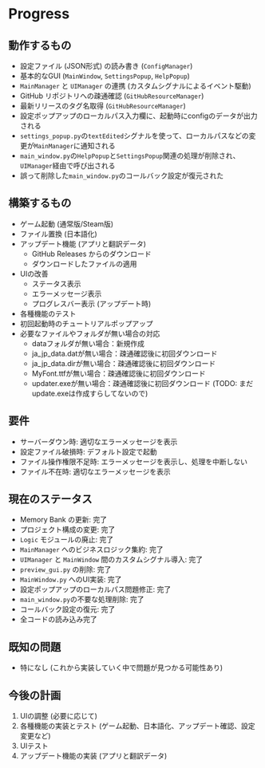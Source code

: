 # Progress

## 動作するもの

*   設定ファイル (JSON形式) の読み書き (`ConfigManager`)
*   基本的なGUI (`MainWindow`, `SettingsPopup`, `HelpPopup`)
*   `MainManager` と `UIManager` の連携 (カスタムシグナルによるイベント駆動)
*   GitHub リポジトリへの疎通確認 (`GitHubResourceManager`)
*   最新リリースのタグ名取得 (`GitHubResourceManager`)
*   設定ポップアップのローカルパス入力欄に、起動時にconfigのデータが出力される
*   `settings_popup.py`の`textEdited`シグナルを使って、ローカルパスなどの変更が`MainManager`に通知される
*   `main_window.py`の`HelpPopup`と`SettingsPopup`関連の処理が削除され、`UIManager`経由で呼び出される
*   誤って削除した`main_window.py`のコールバック設定が復元された

## 構築するもの

*   ゲーム起動 (通常版/Steam版)
*   ファイル置換 (日本語化)
*   アップデート機能 (アプリと翻訳データ)
    *   GitHub Releases からのダウンロード
    *   ダウンロードしたファイルの適用
*   UIの改善
    *   ステータス表示
    *   エラーメッセージ表示
    *   プログレスバー表示 (アップデート時)
*   各種機能のテスト
*   初回起動時のチュートリアルポップアップ
*   必要なファイルやフォルダが無い場合の対応
    *   dataフォルダが無い場合：新規作成
    *   ja_jp_data.datが無い場合：疎通確認後に初回ダウンロード
    *   ja_jp_data.dirが無い場合：疎通確認後に初回ダウンロード
    *   MyFont.ttfが無い場合：疎通確認後に初回ダウンロード
    *   updater.exeが無い場合：疎通確認後に初回ダウンロード (TODO: まだupdate.exeは作成すらしてないので)

## 要件

*   サーバーダウン時: 適切なエラーメッセージを表示
*   設定ファイル破損時: デフォルト設定で起動
*   ファイル操作権限不足時: エラーメッセージを表示し、処理を中断しない
*   ファイル不在時: 適切なエラーメッセージを表示

## 現在のステータス

*   Memory Bank の更新: 完了
*   プロジェクト構成の変更: 完了
*   `Logic` モジュールの廃止: 完了
*   `MainManager` へのビジネスロジック集約: 完了
*   `UIManager` と `MainWindow` 間のカスタムシグナル導入: 完了
*   `preview_gui.py` の削除: 完了
*   `MainWindow.py` へのUI実装: 完了
*   設定ポップアップのローカルパス問題修正: 完了
*   `main_window.py`の不要な処理削除: 完了
*   コールバック設定の復元: 完了
*   全コードの読み込み完了

## 既知の問題

*   特になし (これから実装していく中で問題が見つかる可能性あり)

## 今後の計画

1.  UIの調整 (必要に応じて)
2.  各種機能の実装とテスト (ゲーム起動、日本語化、アップデート確認、設定変更など)
3.  UIテスト
4.  アップデート機能の実装 (アプリと翻訳データ)
